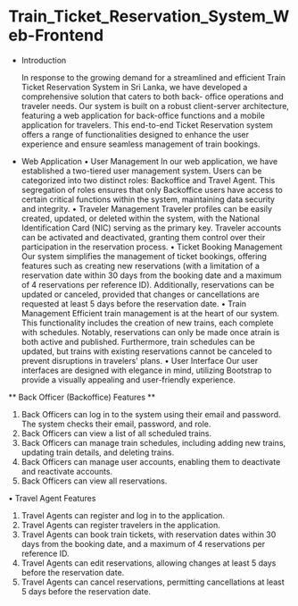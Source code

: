 # Train_Ticket_Reservation_System_Web-Frontend

* Introduction
  
  In response to the growing demand for a streamlined and efficient Train Ticket Reservation System in Sri Lanka, we have developed a comprehensive solution that caters to both back- office operations and traveler needs. Our system is built on a robust client-server architecture, featuring a web application for back-office functions and a mobile application for travelers. This end-to-end Ticket Reservation system offers a range of functionalities designed to enhance the user experience and ensure seamless management of train bookings.

* Web Application
• User Management
In our web application, we have established a two-tiered user management system. Users can be categorized into two distinct roles: Backoffice and Travel Agent. This segregation of roles ensures that only Backoffice users have access to certain critical functions within the system, maintaining data security and integrity.
• Traveler Management
Traveler profiles can be easily created, updated, or deleted within the system, with the National Identification Card (NIC) serving as the primary key. Traveler accounts can be activated and deactivated, granting them control over their participation in the reservation process.
• Ticket Booking Management
Our system simplifies the management of ticket bookings, offering features such as creating new reservations (with a limitation of a reservation date within 30 days from the booking date and a maximum of 4 reservations per reference ID). Additionally, reservations can be updated or canceled, provided that changes or cancellations are requested at least 5 days before the reservation date.
• Train Management
Efficient train management is at the heart of our system. This functionality includes the creation of new trains, each complete with schedules. Notably, reservations can only be made once atrain is both active and published. Furthermore, train schedules can be updated, but trains with existing reservations cannot be canceled to prevent disruptions in travelers' plans.
• User Interface
Our user interfaces are designed with elegance in mind, utilizing Bootstrap to provide a visually appealing and user-friendly experience.

** Back Officer (Backoffice) Features **

1. Back Officers can log in to the system using their email and password. The system checks
their email, password, and role.
2. Back Officers can view a list of all scheduled trains.
3. Back Officers can manage train schedules, including adding new trains, updating train details, and deleting trains.
4. Back Officers can manage user accounts, enabling them to deactivate and reactivate accounts.
5. Back Officers can view all reservations.
   
• Travel Agent Features

1. Travel Agents can register and log in to the application.
2. Travel Agents can register travelers in the application.
3. Travel Agents can book train tickets, with reservation dates within 30 days from the booking date, and a maximum of 4 reservations per reference ID.
4. Travel Agents can edit reservations, allowing changes at least 5 days before the reservation date.
5. Travel Agents can cancel reservations, permitting cancellations at least 5 days before the reservation date.

